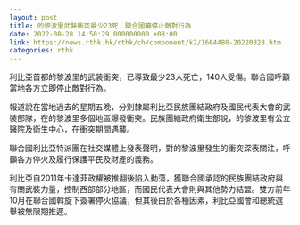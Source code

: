 ```yaml
---
layout: post
title: 的黎波里武裝衝突最少23死　聯合國籲停止敵對行為
date: 2022-08-28 14:50:29.000000000 +08:00
link: https://news.rthk.hk/rthk/ch/component/k2/1664480-20220828.htm
categories: rthk
---
```


利比亞首都的黎波里的武裝衝突，已導致最少23人死亡，140人受傷。聯合國呼籲當地各方立即停止敵對行為。

報道說在當地過去的星期五晚，分別隸屬利比亞民族團結政府及國民代表大會的武裝部隊，在的黎波里多個地區爆發衝突。民族團結政府衛生部說，的黎波里有公立醫院及衛生中心，在衝突期間遇襲。

聯合國利比亞特派團在社交媒體上發表聲明，對的黎波里發生的衝突深表關注，呼籲各方停火及履行保護平民及財產的義務。

利比亞自2011年卡達菲政權被推翻後陷入動蕩，獲聯合國承認的民族團結政府與有關武裝力量，控制西部部分地區，而國民代表大會則與其他勢力結盟。雙方前年10月在聯合國斡旋下簽署停火協議，但其後由於各種因素，利比亞國會和總統選舉被無限期推遲。
